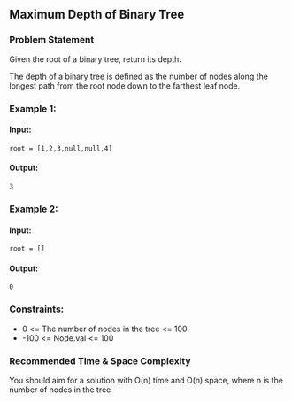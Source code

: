 ## Maximum Depth of Binary Tree

### Problem Statement
Given the root of a binary tree, return its depth.

The depth of a binary tree is defined as the number of nodes along the longest path from the root node down to the farthest leaf node.

### Example 1:
#### Input:
```plaintext
root = [1,2,3,null,null,4]
```
#### Output:
```plaintext
3
```

### Example 2:
#### Input:
```plaintext
root = []
```
#### Output:
```plaintext
0
```

### Constraints:
- 0 <= The number of nodes in the tree <= 100.
- -100 <= Node.val <= 100

### Recommended Time & Space Complexity
You should aim for a solution with O(n) time and O(n) space, where n is the number of nodes in the tree
